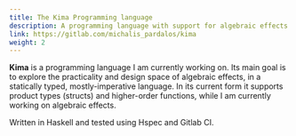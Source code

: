 ```yaml
---
title: The Kima Programming language
description: A programming language with support for algebraic effects
link: https://gitlab.com/michalis_pardalos/kima
weight: 2
---
```


**Kima** is a programming language I am currently working on. Its main goal is
to explore the practicality and design space of algebraic effects, in a
statically typed, mostly-imperative language. In its current form it supports
product types (structs) and higher-order functions, while I am currently working
on algebraic effects.

Written in Haskell and tested using Hspec and Gitlab CI.

